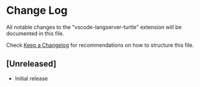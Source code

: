 # Change Log
All notable changes to the "vscode-langserver-turtle" extension will be documented in this file.

Check [Keep a Changelog](http://keepachangelog.com/) for recommendations on how to structure this file.

## [Unreleased]
- Initial release